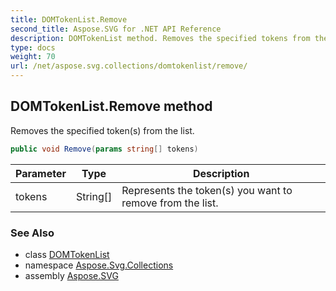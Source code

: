 ```yaml
---
title: DOMTokenList.Remove
second_title: Aspose.SVG for .NET API Reference
description: DOMTokenList method. Removes the specified tokens from the list
type: docs
weight: 70
url: /net/aspose.svg.collections/domtokenlist/remove/
---
```

## DOMTokenList.Remove method

Removes the specified token(s) from the list.

```csharp
public void Remove(params string[] tokens)
```

| Parameter | Type | Description |
| --- | --- | --- |
| tokens | String[] | Represents the token(s) you want to remove from the list. |

### See Also

* class [DOMTokenList](../)
* namespace [Aspose.Svg.Collections](../../../aspose.svg.collections/)
* assembly [Aspose.SVG](../../../)
